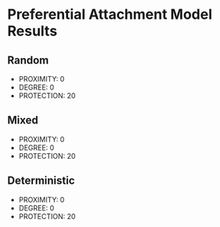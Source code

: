 # Preferential Attachment Model Results

## Random

* PROXIMITY: 0
* DEGREE: 0
* PROTECTION: 20

## Mixed

* PROXIMITY: 0
* DEGREE: 0
* PROTECTION: 20

## Deterministic

* PROXIMITY: 0
* DEGREE: 0
* PROTECTION: 20


